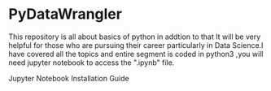 # PyDataWrangler
This repository is all about basics of python in addtion to that It will 
be very helpful for those who are pursuing their career particularly in 
Data Science.I have covered all the topics and entire segment is coded 
in python3 ,you will need jupyter notebook to access the ".ipynb" file.

Jupyter Notebook Installation Guide





